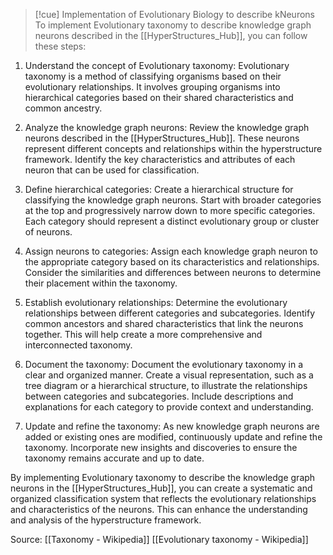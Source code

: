 
>[!cue] Implementation of Evolutionary Biology to describe kNeurons
>To implement Evolutionary taxonomy to describe knowledge graph neurons described in the [[HyperStructures_Hub]], you can follow these steps:

1. Understand the concept of Evolutionary taxonomy: Evolutionary taxonomy is a method of classifying organisms based on their evolutionary relationships. It involves grouping organisms into hierarchical categories based on their shared characteristics and common ancestry.

2. Analyze the knowledge graph neurons: Review the knowledge graph neurons described in the [[HyperStructures_Hub]]. These neurons represent different concepts and relationships within the hyperstructure framework. Identify the key characteristics and attributes of each neuron that can be used for classification.

3. Define hierarchical categories: Create a hierarchical structure for classifying the knowledge graph neurons. Start with broader categories at the top and progressively narrow down to more specific categories. Each category should represent a distinct evolutionary group or cluster of neurons.

4. Assign neurons to categories: Assign each knowledge graph neuron to the appropriate category based on its characteristics and relationships. Consider the similarities and differences between neurons to determine their placement within the taxonomy.

5. Establish evolutionary relationships: Determine the evolutionary relationships between different categories and subcategories. Identify common ancestors and shared characteristics that link the neurons together. This will help create a more comprehensive and interconnected taxonomy.

6. Document the taxonomy: Document the evolutionary taxonomy in a clear and organized manner. Create a visual representation, such as a tree diagram or a hierarchical structure, to illustrate the relationships between categories and subcategories. Include descriptions and explanations for each category to provide context and understanding.

7. Update and refine the taxonomy: As new knowledge graph neurons are added or existing ones are modified, continuously update and refine the taxonomy. Incorporate new insights and discoveries to ensure the taxonomy remains accurate and up to date.

By implementing Evolutionary taxonomy to describe the knowledge graph neurons in the [[HyperStructures_Hub]], you can create a systematic and organized classification system that reflects the evolutionary relationships and characteristics of the neurons. This can enhance the understanding and analysis of the hyperstructure framework.

Source: [[Taxonomy - Wikipedia]] [[Evolutionary taxonomy - Wikipedia]]